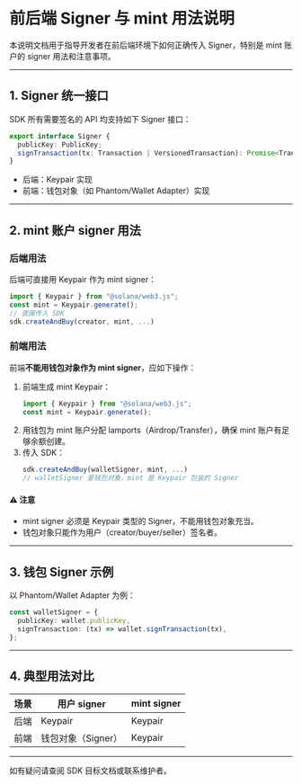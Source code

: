 # 前后端 Signer 与 mint 用法说明

本说明文档用于指导开发者在前后端环境下如何正确传入 Signer，特别是 mint 账户的 signer 用法和注意事项。

---

## 1. Signer 统一接口

SDK 所有需要签名的 API 均支持如下 Signer 接口：
```ts
export interface Signer {
  publicKey: PublicKey;
  signTransaction(tx: Transaction | VersionedTransaction): Promise<Transaction | VersionedTransaction>;
}
```
- 后端：Keypair 实现
- 前端：钱包对象（如 Phantom/Wallet Adapter）实现

---

## 2. mint 账户 signer 用法

### 后端用法
后端可直接用 Keypair 作为 mint signer：
```ts
import { Keypair } from "@solana/web3.js";
const mint = Keypair.generate();
// 直接传入 SDK
sdk.createAndBuy(creator, mint, ...)
```

### 前端用法
前端**不能用钱包对象作为 mint signer**，应如下操作：
1. 前端生成 mint Keypair：
   ```ts
   import { Keypair } from "@solana/web3.js";
   const mint = Keypair.generate();
   ```
2. 用钱包为 mint 账户分配 lamports（Airdrop/Transfer），确保 mint 账户有足够余额创建。
3. 传入 SDK：
   ```ts
   sdk.createAndBuy(walletSigner, mint, ...)
   // walletSigner 是钱包对象，mint 是 Keypair 包装的 Signer
   ```

#### ⚠️ 注意
- mint signer 必须是 Keypair 类型的 Signer，不能用钱包对象充当。
- 钱包对象只能作为用户（creator/buyer/seller）签名者。

---

## 3. 钱包 Signer 示例

以 Phantom/Wallet Adapter 为例：
```ts
const walletSigner = {
  publicKey: wallet.publicKey,
  signTransaction: (tx) => wallet.signTransaction(tx),
};
```

---

## 4. 典型用法对比

| 场景         | 用户 signer         | mint signer         |
|--------------|---------------------|---------------------|
| 后端         | Keypair             | Keypair             |
| 前端         | 钱包对象（Signer）  | Keypair             |

---

如有疑问请查阅 SDK 目标文档或联系维护者。 